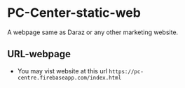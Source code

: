 # PC-Center-static-web
A webpage same as Daraz or any other marketing website.

## URL-webpage
* You may vist website at this url `https://pc-centre.firebaseapp.com/index.html`
